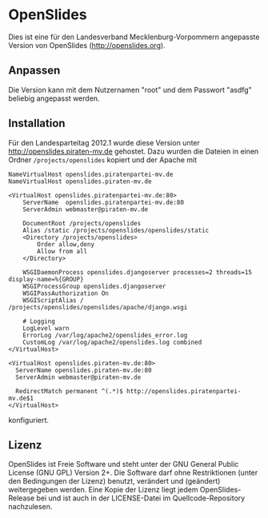 OpenSlides
==========

Dies ist eine für den Landesverband Mecklenburg-Vorpommern angepasste Version von OpenSlides (http://openslides.org).

Anpassen
--------

Die Version kann mit dem Nutzernamen "root" und dem Passwort "asdfg" beliebig angepasst werden.

Installation
------------

Für den Landesparteitag 2012.1 wurde diese Version unter http://openslides.piraten-mv.de gehostet. Dazu wurden die Dateien in einen Ordner `/projects/openslides` kopiert und der Apache mit

    NameVirtualHost openslides.piratenpartei-mv.de
    NameVirtualHost openslides.piraten-mv.de

    <VirtualHost openslides.piratenpartei-mv.de:80>
        ServerName  openslides.piratenpartei-mv.de:80
        ServerAdmin webmaster@piraten-mv.de

        DocumentRoot /projects/openslides
        Alias /static /projects/openslides/openslides/static
        <Directory /projects/openslides>
            Order allow,deny
            Allow from all
        </Directory>

        WSGIDaemonProcess openslides.djangoserver processes=2 threads=15 display-name=%{GROUP}
        WSGIProcessGroup openslides.djangoserver
        WSGIPassAuthorization On
        WSGIScriptAlias / /projects/openslides/openslides/apache/django.wsgi

        # Logging
        LogLevel warn
        ErrorLog /var/log/apache2/openslides_error.log
        CustomLog /var/log/apache2/openslides.log combined
    </VirtualHost>

    <VirtualHost openslides.piraten-mv.de:80>
      ServerName openslides.piraten-mv.de:80
      ServerAdmin webmaster@piraten-mv.de

      RedirectMatch permanent ^(.*)$ http://openslides.piratenpartei-mv.de$1
    </VirtualHost>

konfiguriert.

Lizenz
------

OpenSlides ist Freie Software und steht unter der GNU General Public License (GNU GPL) Version 2+. Die Software darf ohne Restriktionen (unter den Bedingungen der Lizenz) benutzt, verändert und (geändert) weitergegeben werden. Eine Kopie der Lizenz liegt jedem OpenSlides-Release bei und ist auch in der LICENSE-Datei im Quellcode-Repository nachzulesen.
